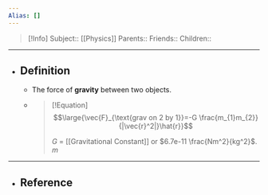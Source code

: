 ```yaml
---
Alias: []
---
```

> [!Info]
> Subject:: [[Physics]]
> Parents:: 
> Friends:: 
> Children:: 
---
- ## Definition
	- The force of **gravity** between two objects.
	- > [!Equation]
	  > $$\large{\vec{F}_{\text{grav on 2 by 1}}=-G \frac{m_{1}m_{2}}{|\vec{r}^2|}\hat{r}}$$
	  > 
	  > $G$ = [[Gravitational Constant]] or $6.7e-11  \frac{Nm^2}{kg^2}$.
	  > $m$
---
- ## Reference
